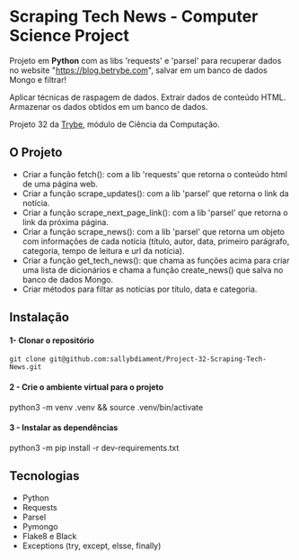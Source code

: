 # Scraping Tech News - Computer Science Project

Projeto em **Python** com as libs 'requests' e 'parsel' para recuperar dados no website "https://blog.betrybe.com", salvar em um banco de dados Mongo e filtrar!

Aplicar técnicas de raspagem de dados.
Extrair dados de conteúdo HTML.
Armazenar os dados obtidos em um banco de dados.

Projeto 32 da [Trybe](https://wwww.betrybe.com), módulo de Ciência da Computação.

## O Projeto

* Criar a função fetch(): com a lib 'requests' que retorna o conteúdo html de uma página web.
* Criar a função scrape_updates(): com a lib 'parsel' que retorna o link da notícia.
* Criar a função scrape_next_page_link(): com a lib 'parsel' que retorna o link da próxima página.
* Criar a função scrape_news(): com a lib 'parsel' que retorna um objeto com informações de cada notícia (título, autor, data, primeiro parágrafo, categoria, tempo de leitura e url da notícia).
* Criar a função get_tech_news(): que chama as funções acima para criar uma lista de dicionários e chama a função create_news() que salva no banco de dados Mongo.
* Criar métodos para filtar as notícias por título, data e categoria.


## Instalação 

#### 1- Clonar o repositório

```git clone git@github.com:sallybdiament/Project-32-Scraping-Tech-News.git```

#### 2 - Crie o ambiente virtual para o projeto

python3 -m venv .venv && source .venv/bin/activate

#### 3 - Instalar as dependências

python3 -m pip install -r dev-requirements.txt


## Tecnologias
- Python
- Requests
- Parsel
- Pymongo
- Flake8 e Black
- Exceptions (try, except, elsse, finally)
